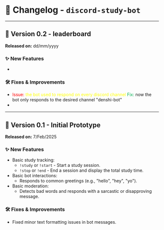 # 📢 Changelog - `discord-study-bot`
---
## 🚀 Version 0.2 - leaderboard
**Released on:** dd/mm/yyyy

### ✨ New Features
- 

### 🛠️ Fixes & Improvements
- <span style="color:rgb(255, 0, 0)">Issue</span><span style="color:rgb(255, 0, 0)">:</span> <span style="color:rgb(255, 255, 0)">the bot used to respond on every discord channel</span>
	<span style="color:rgb(0, 176, 80)">Fix:</span> now the bot only responds to the desired channel "denshi-bot"
- 
---
## 🚀 Version 0.1 - Initial Prototype
**Released on:** 7/Feb/2025

### ✨ New Features
- Basic study tracking:
  - `!study` or `!start` - Start a study session.
  - `!stop` or `!end` - End a session and display the total study time.
- Basic bot interactions:
  - Responds to common greetings (e.g., "hello", "hey", "yo").
- Basic moderation:
  - Detects bad words and responds with a sarcastic or disapproving message.

### 🛠️ Fixes & Improvements
- Fixed minor text formatting issues in bot messages.
